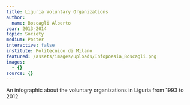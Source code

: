 ```yaml
---
title: Liguria Voluntary Organizations
author:
  name: Boscagli Alberto
year: 2013-2014
topic: Society
medium: Poster
interactive: false
institute: Politecnico di Milano
featured: /assets/images/uploads/Infopoesia_Boscagli.png
images:
  - {}
source: {}
---
```

An infographic about the voluntary organizations in Liguria from 1993 to 2012
